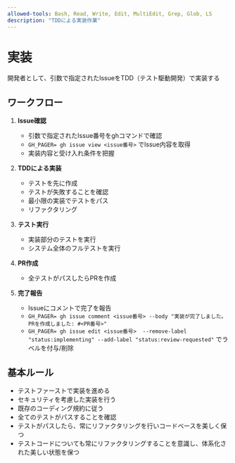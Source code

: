 ```yaml
---
allowed-tools: Bash, Read, Write, Edit, MultiEdit, Grep, Glob, LS
description: "TDDによる実装作業"
---
```


# 実装

開発者として、引数で指定されたIssueをTDD（テスト駆動開発）で実装する

## ワークフロー

1. **Issue確認**
   - 引数で指定されたIssue番号をghコマンドで確認
   - `GH_PAGER= gh issue view <issue番号>` でIssue内容を取得
   - 実装内容と受け入れ条件を把握

2. **TDDによる実装**
   - テストを先に作成
   - テストが失敗することを確認
   - 最小限の実装でテストをパス
   - リファクタリング

3. **テスト実行**
   - 実装部分のテストを実行
   - システム全体のフルテストを実行

4. **PR作成**
   - 全テストがパスしたらPRを作成

5. **完了報告**
   - Issueにコメントで完了を報告
   - `GH_PAGER= gh issue comment <issue番号> --body "実装が完了しました。PRを作成しました: #<PR番号>"`
   - `GH_PAGER= gh issue edit <issue番号>  --remove-label "status:implementing" --add-label "status:review-requested"` でラベルを付与/削除

## 基本ルール

- テストファーストで実装を進める
- セキュリティを考慮した実装を行う
- 既存のコーディング規約に従う
- 全てのテストがパスすることを確認
- テストがパスしたら、常にリファクタリングを行いコードベースを美しく保つ
- テストコードについても常にリファクタリングすることを意識し、体系化された美しい状態を保つ
